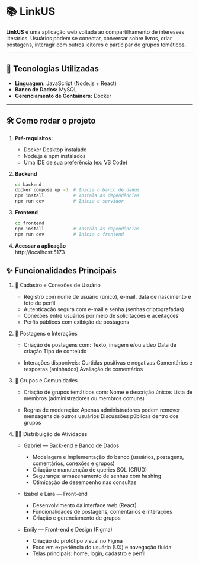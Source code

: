 # 📚 LinkUS

**LinkUS** é uma aplicação web voltada ao compartilhamento de interesses literários. Usuários podem se conectar, conversar sobre livros, criar postagens, interagir com outros leitores e participar de grupos temáticos.

---

## 🚀 Tecnologias Utilizadas

- **Linguagem:** JavaScript (Node.js + React)
- **Banco de Dados:** MySQL
- **Gerenciamento de Containers:** Docker

---

## 🛠️ Como rodar o projeto

1. **Pré-requisitos:**
   - Docker Desktop instalado
   - Node.js e npm instalados
   - Uma IDE de sua preferência (ex: VS Code)

2. **Backend**
   ```bash
   cd backend
   docker compose up -d  # Inicia o banco de dados
   npm install           # Instala as dependências
   npm run dev           # Inicia o servidor

3. **Frontend**
   ```bash
   cd frontend
   npm install           # Instala as dependências
   npm run dev           # Inicia o frontend

4. **Acessar a aplicação** <br/>
   http://localhost:5173

## ✨ Funcionalidades Principais
1. 👤 Cadastro e Conexões de Usuário
    - Registro com nome de usuário (único), e-mail, data de nascimento e foto de perfil
    - Autenticação segura com e-mail e senha (senhas criptografadas)
    - Conexões entre usuários por meio de solicitações e aceitações
    - Perfis públicos com exibição de postagens

2. 📝 Postagens e Interações
   - Criação de postagens com:
      Texto, imagem e/ou vídeo
      Data de criação
      Tipo de conteúdo

   - Interações disponíveis:
     Curtidas positivas e negativas
     Comentários e respostas (aninhados)
     Avaliação de comentários

3. 👥 Grupos e Comunidades
    - Criação de grupos temáticos com:
      Nome e descrição únicos
      Lista de membros (administradores ou membros comuns)
  
    - Regras de moderação:
      Apenas administradores podem remover mensagens de outros usuários
      Discussões públicas dentro dos grupos

4. 👨‍💻 Distribuição de Atividades
    - Gabriel — Back-end e Banco de Dados
        - Modelagem e implementação do banco (usuários, postagens, comentários, conexões e grupos)
        - Criação e manutenção de queries SQL (CRUD)
        - Segurança: armazenamento de senhas com hashing
        - Otimização de desempenho nas consultas
    
    - Izabel e Lara — Front-end
        - Desenvolvimento da interface web (React)
        - Funcionalidades de postagens, comentários e interações
        - Criação e gerenciamento de grupos
    
    - Emily — Front-end e Design (Figma)
        - Criação do protótipo visual no Figma
        - Foco em experiência do usuário (UX) e navegação fluida
        - Telas principais: home, login, cadastro e perfil
